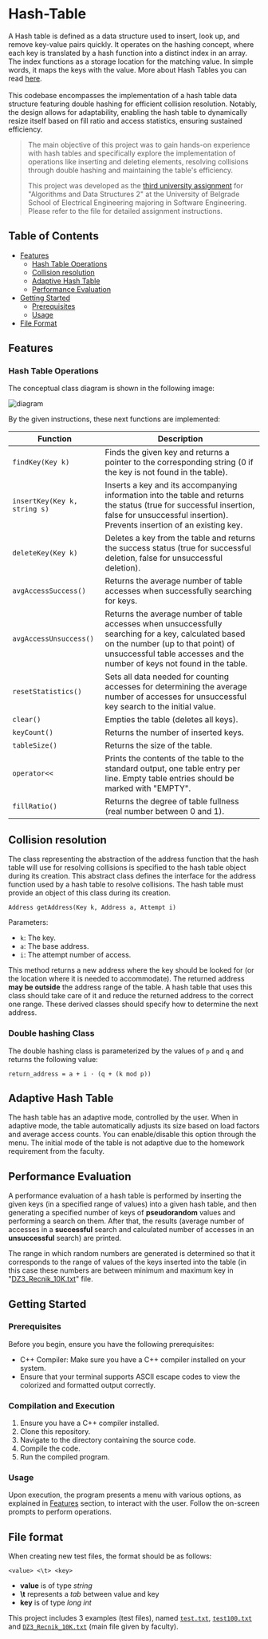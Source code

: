 # Hash-Table

A Hash table is defined as a data structure used to insert, look up, and remove key-value pairs quickly. It operates on the hashing concept, where each key is translated by a hash function into a distinct index in an array. The index functions as a storage location for the matching value. In simple words, it maps the keys with the value. More about Hash Tables you can read [here](https://www.geeksforgeeks.org/hash-table-data-structure/). 
<br />
<br />
This codebase encompasses the implementation of a hash table data structure featuring double hashing for efficient collision resolution. Notably, the design allows for adaptability, enabling the hash table to dynamically resize itself based on fill ratio and access statistics, ensuring sustained efficiency.

> The main objective of this project was to gain hands-on experience with hash tables and specifically explore the implementation of operations like inserting and deleting elements, resolving collisions through double hashing and maintaining the table's efficiency.
> 
> This project was developed as the [third university assignment](instructions.pdf) for "Algorithms and Data Structures 2" at the University of Belgrade School of Electrical Engineering majoring in Software Engineering. Please refer to the file for detailed assignment instructions.

## Table of Contents

- [Features](#features)
  - [Hash Table Operations](#hash-table-operations)
  - [Collision resolution](#collision-resolution)
  - [Adaptive Hash Table](#adaptive-hash-table)
  - [Performance Evaluation](#performance-evaluation)
- [Getting Started](#getting-started)
  - [Prerequisites](#prerequisites)
  - [Usage](#usage)
- [File Format](#file-format)

## Features

### Hash Table Operations

The conceptual class diagram is shown in the following image:

![diagram](https://github.com/JovanMosurovic/Hash-Table/assets/128632553/74d7d69e-20f1-49c9-8786-09aa32c1b648)

By the given instructions, these next functions are implemented:

| Function | Description |
|---|---|
| `findKey(Key k)` | Finds the given key and returns a pointer to the corresponding string (0 if the key is not found in the table). |
| `insertKey(Key k, string s)` | Inserts a key and its accompanying information into the table and returns the status (true for successful insertion, false for unsuccessful insertion). Prevents insertion of an existing key. |
| `deleteKey(Key k)` | Deletes a key from the table and returns the success status (true for successful deletion, false for unsuccessful deletion). |
| `avgAccessSuccess()` | Returns the average number of table accesses when successfully searching for keys. |
| `avgAccessUnsuccess()` | Returns the average number of table accesses when unsuccessfully searching for a key, calculated based on the number (up to that point) of unsuccessful table accesses and the number of keys not found in the table. |
| `resetStatistics()` | Sets all data needed for counting accesses for determining the average number of accesses for unsuccessful key search to the initial value. |
| `clear()` | Empties the table (deletes all keys). |
| `keyCount()` | Returns the number of inserted keys. |
| `tableSize()` | Returns the size of the table. |
| `operator<<` | Prints the contents of the table to the standard output, one table entry per line. Empty table entries should be marked with "EMPTY". |
| `fillRatio()` | Returns the degree of table fullness (real number between 0 and 1). |

## Collision resolution
The class representing the abstraction of the address function that the hash table will use for resolving collisions is specified to the hash table object during its creation.
This abstract class defines the interface for the address function used by a hash table to resolve collisions. The hash table must provide an object of this class during its creation.

```
Address getAddress(Key k, Address a, Attempt i) 
```

Parameters:
- `k`: The key.
- `a`: The base address.
- `i`: The attempt number of access.

This method returns a new address where the key should be looked for (or the location where it is needed to accommodate). The returned address **may be outside** the address range of the table. A hash table that uses this class should take care of it and reduce the returned address to the correct one range. These derived classes should specify how to determine the next address.

### Double hashing Class
The double hashing class is parameterized by the values of `p` and `q` and returns the following value:

```
return_address = a + i · (q + (k mod p))
```

## Adaptive Hash Table
The hash table has an adaptive mode, controlled by the user. When in adaptive mode, the table automatically adjusts its size based on load factors and average access counts. You can enable/disable this option through the menu. The initial mode of the table is not adaptive due to the homework requirement from the faculty.

## Performance Evaluation
A performance evaluation of a hash table is performed by inserting the given keys (in a specified range of values) into a given hash table, and then generating a specified number of keys of **pseudorandom** values and performing a search on them. After that, the results (average number of accesses in a **successful** search and calculated number of accesses in an **unsuccessful** search) are printed.<br />

The range in which random numbers are generated is determined so that it corresponds to the range of values of the keys inserted into the table (in this case these numbers are between minimum and maximum key in "[DZ3_Recnik_10K.txt](Files/DZ3_Recnik_10K.txt)" file.

## Getting Started

### Prerequisites
Before you begin, ensure you have the following prerequisites:

- C++ Compiler: Make sure you have a C++ compiler installed on your system.
- Ensure that your terminal supports ASCII escape codes to view the colorized and formatted output correctly.

### Compilation and Execution

1. Ensure you have a C++ compiler installed.
2. Clone this repository.
3. Navigate to the directory containing the source code.
4. Compile the code.
5. Run the compiled program.

 ### Usage

Upon execution, the program presents a menu with various options, as explained in [Features](#features) section, to interact with the user. Follow the on-screen prompts to perform operations.


## File format
When creating new test files, the format should be as follows:
```
<value> <\t> <key>
```
* **value** is of type *string*
* **\t** represents a *tab* between value and key 
* **key** is of type *long int*

This project includes 3 examples (test files), named [`test.txt`](Files/test.txt), [`test100.txt`](Files/test100.txt) and [`DZ3_Recnik_10K.txt`](Files/DZ3_Recnik_10K.txt) (main file given by faculty).




